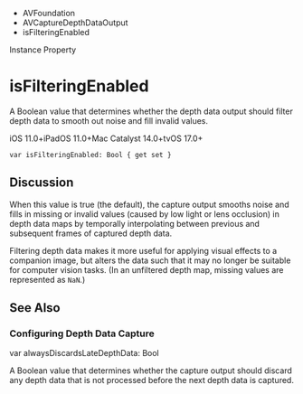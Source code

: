

- AVFoundation
- AVCaptureDepthDataOutput
-  isFilteringEnabled 

Instance Property

# isFilteringEnabled

A Boolean value that determines whether the depth data output should filter depth data to smooth out noise and fill invalid values.

iOS 11.0+iPadOS 11.0+Mac Catalyst 14.0+tvOS 17.0+

``` source
var isFilteringEnabled: Bool { get set }
```

## Discussion

When this value is true (the default), the capture output smooths noise and fills in missing or invalid values (caused by low light or lens occlusion) in depth data maps by temporally interpolating between previous and subsequent frames of captured depth data.

Filtering depth data makes it more useful for applying visual effects to a companion image, but alters the data such that it may no longer be suitable for computer vision tasks. (In an unfiltered depth map, missing values are represented as `NaN`.)

## See Also

### Configuring Depth Data Capture

var alwaysDiscardsLateDepthData: Bool

A Boolean value that determines whether the capture output should discard any depth data that is not processed before the next depth data is captured.

